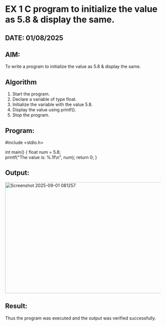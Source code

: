 # EX 1 C program to initialize the value as 5.8 & display the same.
## DATE: 01/08/2025
## AIM:
To write a program to initialize the value as 5.8 & display the same.

## Algorithm
1. Start the program.
2. Declare a variable of type float.
3. Initialize the variable with the value 5.8.
4. Display the value using printf().
5. Stop the program.

## Program:
#include <stdio.h>

int main() {
    float num = 5.8;  
    printf("The value is: %.1f\n", num); 
    return 0;
}


## Output:

<img width="1329" height="359" alt="Screenshot 2025-09-01 081257" src="https://github.com/user-attachments/assets/2e6ccb95-535b-44c2-b4de-92629e623e08" />


## Result:
Thus the program was executed and the output was verified successfully.
